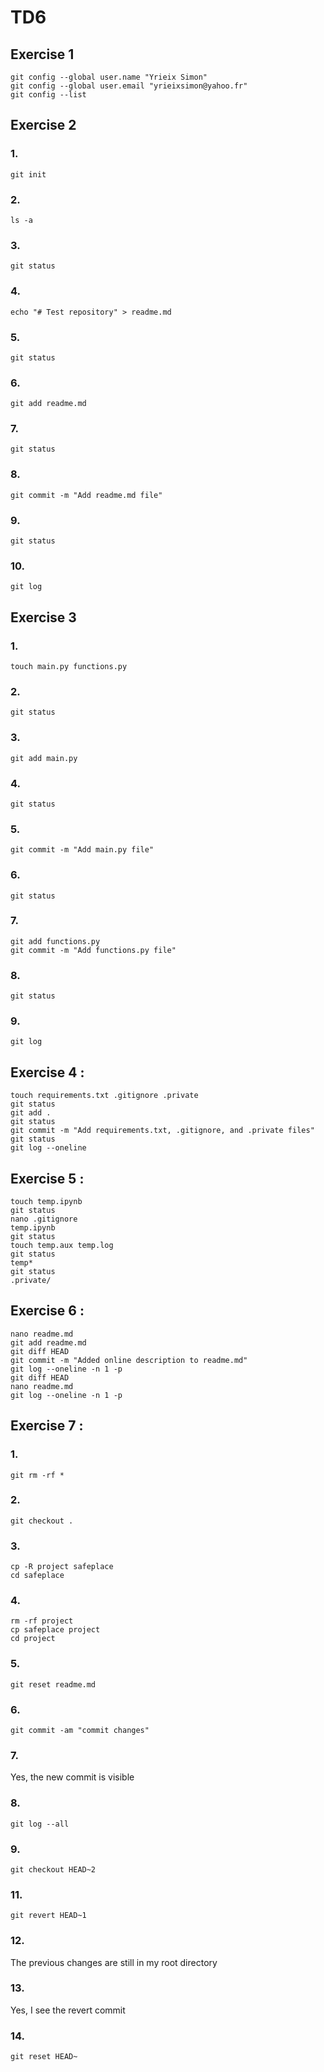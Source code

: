 # TD6
## Exercise 1


```
git config --global user.name "Yrieix Simon"
git config --global user.email "yrieixsimon@yahoo.fr"
git config --list
```

## Exercise 2

### 1.
```
git init
```

### 2.
```
ls -a
```

### 3.
```
git status
```

### 4.
```
echo "# Test repository" > readme.md
```

### 5.
```
git status
```

### 6.
```
git add readme.md
```

### 7.
```
git status
```

### 8.
```
git commit -m "Add readme.md file"
```

### 9.
```
git status
```

### 10.
```
git log
```


## Exercise 3

### 1.
```
touch main.py functions.py
```

### 2.
```
git status
```

### 3.
```
git add main.py
```

### 4.
```
git status
```

### 5.
```
git commit -m "Add main.py file"
```

### 6.
```
git status
```

### 7.
```
git add functions.py
git commit -m "Add functions.py file"
```

### 8.
```
git status    
```

### 9.
```
git log
```

## Exercise 4 :

```
touch requirements.txt .gitignore .private
git status
git add .
git status
git commit -m "Add requirements.txt, .gitignore, and .private files"
git status
git log --oneline
```
## Exercise 5 :

```
touch temp.ipynb
git status
nano .gitignore
temp.ipynb
git status
touch temp.aux temp.log
git status
temp*
git status
.private/

```

## Exercise 6 :

```
nano readme.md
git add readme.md
git diff HEAD
git commit -m "Added online description to readme.md"
git log --oneline -n 1 -p
git diff HEAD
nano readme.md
git log --oneline -n 1 -p
```

## Exercise 7 :

### 1.
```
git rm -rf *
```

### 2.

```
git checkout .
```

### 3.
```
cp -R project safeplace
cd safeplace
```

### 4.
```
rm -rf project
cp safeplace project
cd project
```

### 5.
```
git reset readme.md
```

### 6.
```
git commit -am "commit changes"
```

### 7.

Yes, the new commit is visible

### 8. 

```git log --all```

### 9.

```git checkout HEAD~2```

### 11.

```git revert HEAD~1```

### 12. 

The previous changes are still in my root directory

### 13.

Yes, I see the revert commit

### 14. 

```git reset HEAD~ ```





